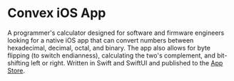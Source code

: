 # Convex iOS App

A programmer's calculator designed for software and firmware engineers looking for a native iOS app that can convert numbers between hexadecimal, decimal, octal, and binary. The app also allows for byte flipping (to switch endianness), calculating the two's complement, and bit-shifting left or right. Written in Swift and SwiftUI and published to the [App Store](https://apps.apple.com/us/app/convex-programmers-calculator/id1021414602).
